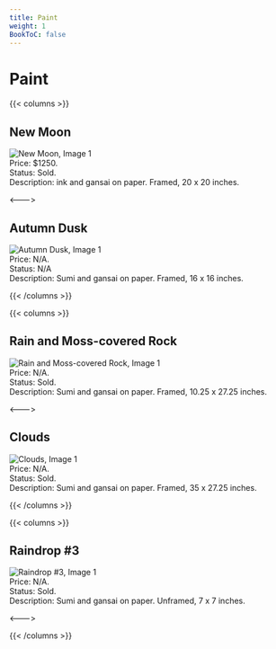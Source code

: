 ```yaml
---
title: Paint
weight: 1
BookToC: false
---
```


# Paint

{{< columns >}}

## New Moon

![New Moon, Image 1](/images/gallery/New_Moon1.webp)  
Price: $1250.  
Status: Sold.  
Description: ink and gansai on paper. Framed, 20 x 20 inches.

<--->

## Autumn Dusk

![Autumn Dusk, Image 1](/images/gallery/Autumn_Dusk1.webp)  
Price: N/A.  
Status: N/A  
Description: Sumi and gansai on paper. Framed, 16 x 16 inches.

{{< /columns >}}

{{< columns >}}

## Rain and Moss-covered Rock

![Rain and Moss-covered Rock, Image 1](/images/gallery/Rain_and_Moss_covered_Rock1.webp)  
Price: N/A.  
Status: Sold.  
Description: Sumi and gansai on paper. Framed, 10.25 x 27.25 inches.

<--->

## Clouds

![Clouds, Image 1](/images/gallery/Clouds1.webp)  
Price: N/A.  
Status: Sold.  
Description: Sumi and gansai on paper. Framed, 35 x 27.25 inches.

{{< /columns >}}

{{< columns >}}

## Raindrop #3

![Raindrop #3, Image 1](/images/gallery/RaindropThree1.webp)  
Price: N/A.  
Status: Sold.  
Description: Sumi and gansai on paper. Unframed, 7 x 7 inches.

<--->

{{< /columns >}}